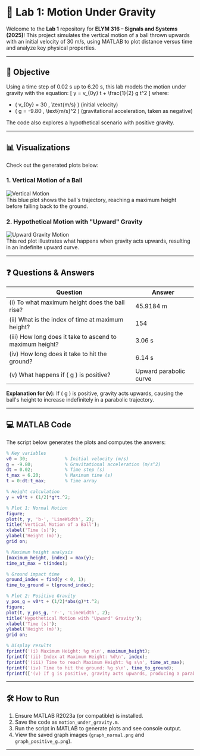 # 🚀 Lab 1: Motion Under Gravity

Welcome to the **Lab 1** repository for **ELYM 316 – Signals and Systems (2025)**! This project simulates the vertical motion of a ball thrown upwards with an initial velocity of 30 m/s, using MATLAB to plot distance versus time and analyze key physical properties.

---

## 🎯 Objective
Using a time step of 0.02 s up to 6.20 s, this lab models the motion under gravity with the equation:
\[ y = v_{0y} t + \frac{1}{2} g t^2 \]
where:
- \( v_{0y} = 30 \, \text{m/s} \) (initial velocity)
- \( g = -9.80 \, \text{m/s}^2 \) (gravitational acceleration, taken as negative)

The code also explores a hypothetical scenario with positive gravity.

---

## 📊 Visualizations
Check out the generated plots below:

### 1. Vertical Motion of a Ball
![Vertical Motion](graph_normal.png)  
This blue plot shows the ball's trajectory, reaching a maximum height before falling back to the ground.

### 2. Hypothetical Motion with "Upward" Gravity
![Upward Gravity Motion](graph_positive_g.png)  
This red plot illustrates what happens when gravity acts upwards, resulting in an indefinite upward curve.

---

## ❓ Questions & Answers
| **Question**                              | **Answer**              | 
|-------------------------------------------|-------------------------|
| (i) To what maximum height does the ball rise? | 45.9184 m              |
| (ii) What is the index of time at maximum height? | 154                  |
| (iii) How long does it take to ascend to maximum height? | 3.06 s           |
| (iv) How long does it take to hit the ground? | 6.14 s               |
| (v) What happens if \( g \) is positive?    | Upward parabolic curve |

**Explanation for (v):** If \( g \) is positive, gravity acts upwards, causing the ball's height to increase indefinitely in a parabolic trajectory.

---

## 💻 MATLAB Code
The script below generates the plots and computes the answers:
```matlab
% Key variables
v0 = 30;              % Initial velocity (m/s)
g = -9.80;            % Gravitational acceleration (m/s^2)
dt = 0.02;            % Time step (s)
t_max = 6.20;         % Maximum time (s)
t = 0:dt:t_max;       % Time array

% Height calculation
y = v0*t + (1/2)*g*t.^2;

% Plot 1: Normal Motion
figure;
plot(t, y, 'b-', 'LineWidth', 2);
title('Vertical Motion of a Ball');
xlabel('Time (s)');
ylabel('Height (m)');
grid on;

% Maximum height analysis
[maximum_height, index] = max(y);
time_at_max = t(index);

% Ground impact time
ground_index = find(y < 0, 1);
time_to_ground = t(ground_index);

% Plot 2: Positive Gravity
y_pos_g = v0*t + (1/2)*abs(g)*t.^2;
figure;
plot(t, y_pos_g, 'r-', 'LineWidth', 2);
title('Hypothetical Motion with "Upward" Gravity');
xlabel('Time (s)');
ylabel('Height (m)');
grid on;

% Display results
fprintf('(i) Maximum Height: %g m\n', maximum_height);
fprintf('(ii) Index at Maximum Height: %d\n', index);
fprintf('(iii) Time to reach Maximum Height: %g s\n', time_at_max);
fprintf('(iv) Time to hit the ground: %g s\n', time_to_ground);
fprintf(['(v) If g is positive, gravity acts upwards, producing a parabolic curve that increases indefinitely.\n']);
```

---

## 🛠️ How to Run
1. Ensure MATLAB R2023a (or compatible) is installed.
2. Save the code as `motion_under_gravity.m`.
3. Run the script in MATLAB to generate plots and see console output.
4. View the saved graph images (`graph_normal.png` and `graph_positive_g.png`).

---
